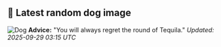 ## 🐶 Latest random dog image
![Dog](https://images.dog.ceo/breeds/sheepdog-shetland/n02105855_18564.jpg)
**Advice:** "You will always regret the round of Tequila."
*Updated: 2025-09-29 03:15 UTC*
